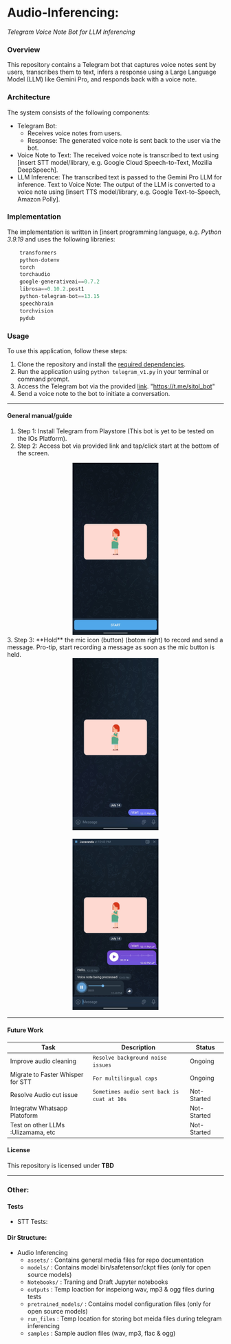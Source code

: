 # Audio-Inferencing: 
*Telegram Voice Note Bot for LLM Inferencing*

### Overview
This repository contains a Telegram bot that captures voice notes sent by users, transcribes them to text, infers a response using a Large Language Model (LLM) like Gemini Pro, and responds back with a voice note.

###  Architecture
The system consists of the following components:
- Telegram Bot: 
	- Receives voice notes from users.
	- Response: The generated voice note is sent back to the user via the bot.
- Voice Note to Text: The received voice note is transcribed to text using [insert STT model/library, e.g. Google Cloud Speech-to-Text, Mozilla DeepSpeech].
- LLM Inference: The transcribed text is passed to the Gemini Pro LLM for inference.
Text to Voice Note: The output of the LLM is converted to a voice note using [insert TTS model/library, e.g. Google Text-to-Speech, Amazon Polly].




### Implementation

The implementation is written in [insert programming language, e.g. *Python 3.9.19* and uses the following libraries:
``` python
	transformers
	python-dotenv
	torch
	torchaudio
	google-generativeai==0.7.2
	librosa==0.10.2.post1
	python-telegram-bot==13.15
	speechbrain
	torchvision
	pydub
```

### Usage

To use this application, follow these steps:

1.  Clone the repository and install the [required dependencies](requrements.txt).
2.  Run the application using  `python telegram_v1.py`  in your terminal or command prompt.
3.  Access the Telegram bot via the provided [link](https://t.me/sitol_bot). "https://t.me/sitol_bot"
4.  Send a voice note to the bot to initiate a conversation.
---
#### General manual/guide
1. Step 1: Install Telegram from Playstore (This bot is yet to be tested on the IOs Platform).
2. Step 2: Access bot via provided link and tap/click start at the bottom of the screen.
<div style="text-align: center;">
<img src="assets/telegram-1.jpg" width="200">
</div>
3. Step 3: **Hold** the mic icon (button) (botom right) to record and send a message. Pro-tip, start recording a message as soon as the mic button is held.
<div style="text-align: center;">
<img src="assets/telegram-2.jpg" width="200">
</div>
<br>
<div style="text-align: center;">
<img src="assets/telegram-3.jpg" alt="Description" width="200">
</div>


---

####  Future Work

|Task        					    |Description                    		            |Status|
|-----------------------------------|---------------------------------------            |-----------|
|Improve audio cleaning    			|`Resolve background noise issues`   	            |Ongoing    |
|Migrate to Faster Whisper  for STT	|`For multilingual caps`            	            |Ongoing    |
|Resolve Audio cut issue	        |`Sometimes audio sent back is cuat at 10s`         |Not-Started|
|Integratw Whatsapp Platoform       |										            |Not-Started|        
|Test on other LLMs :Ulizamama, etc	|										            |Not-Started|




#### License
This repository is licensed under **TBD**

 --- 

### Other:

#### Tests
- STT  Tests:

#### Dir Structure:
- Audio Inferencing
    - `assets/`             : Contains general media files for repo documentation
    - `models/`             : Contains model bin/safetensor/ckpt files (only for open source models)
    - `Notebooks/`          : Traning and Draft Jupyter notebooks
    - `outputs`             : Temp loaction for inspeiong wav, mp3 & ogg files during tests
    - `pretrained_models/`  : Contains model configuration files (only for open source models)
    - `run_files`           : Temp location for storing bot meida files during telegram inferencing
    - `samples`             : Sample audion files (wav, mp3, flac & ogg)






